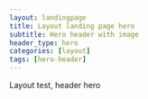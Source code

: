 ```yaml
---
layout: landingpage
title: Layout landing page hero
subtitle: Hero header with image
header_type: hero
categories: [layout]
tags: [hero-header]
---
```


Layout test, header hero